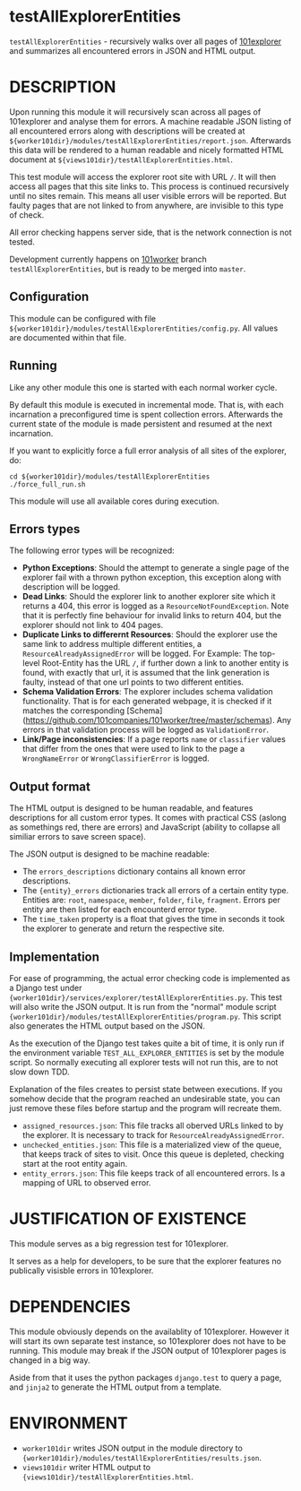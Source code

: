 # testAllExplorerEntities

`testAllExplorerEntities` - recursively walks over all pages of [101explorer](https://github.com/101companies/101docs/tree/master/explorer) and summarizes all encountered errors in JSON and HTML output.

# DESCRIPTION

Upon running this module it will recursively scan across all pages of 101explorer and analyse them for errors.
A machine readable JSON listing of all encountered errors along with descriptions will be created at `${worker101dir}/modules/testAllExplorerEntities/report.json`.
Afterwards this data will be rendered to a human readable and nicely formatted HTML document at `${views101dir}/testAllExplorerEntities.html`.

This test module will access the explorer root site with URL `/`.
It will then access all pages that this site links to.
This process is continued recursively until no sites remain.
This means all user visible errors will be reported.
But faulty pages that are not linked to from anywhere, are invisible to this type of check.

All error checking happens server side, that is the network connection is not tested.

Development currently happens on [101worker](https://github.com/101companies/101worker) branch `testAllExplorerEntities`, but is ready to be merged into `master`.

## Configuration

This module can be configured with file `${worker101dir}/modules/testAllExplorerEntities/config.py`.
All values are documented within that file.

## Running

Like any other module this one is started with each normal worker cycle.

By default this module is executed in incremental mode.
That is, with each incarnation a preconfigured time is spent collection errors.
Afterwards the current state of the module is made persistent and resumed at the next incarnation.

If you want to explicitly force a full error analysis of all sites of the explorer, do:

    cd ${worker101dir}/modules/testAllExplorerEntities
    ./force_full_run.sh

This module will use all available cores during execution.

## Errors types

The following error types will be recognized:

- __Python Exceptions__: Should the attempt to generate a single page of the explorer fail with a thrown python exception, this exception along with description will be logged.
- __Dead Links__: Should the explorer link to another explorer site which it returns a 404, this error is logged as a `ResourceNotFoundException`.
  Note that it is perfectly fine behaviour for invalid links to return 404, but the explorer should not link to 404 pages.
- __Duplicate Links to differernt Resources__: Should the explorer use the same link to address multiple different entities, a `ResourceAlreadyAssignedError` will be logged.
  For Example: The top-level Root-Entity has the URL `/`, if further down a link to another entity is found, with exactly that url, it is assumed that the link generation is faulty, instead of that one url points to two different entities. 
- __Schema Validation Errors__: The explorer includes schema validation functionality.
  That is for each generated webpage, it is checked if it matches the corresponding [Schema] (https://github.com/101companies/101worker/tree/master/schemas).
  Any errors in that validation process will be logged as `ValidationError`.
- __Link/Page inconsistencies__: If a page reports `name` or `classifier` values that differ from the ones that were used to link to the page a `WrongNameError` or `WrongClassifierError` is logged.

## Output format

The HTML output is designed to be human readable, and features descriptions for all custom error types.
It comes with practical CSS (aslong as somethings red, there are errors) and JavaScript (ability to collapse all similiar errors to save screen space).

The JSON output is designed to be machine readable:

- The `errors_descriptions` dictionary contains all known error descriptions.
- The `{entity}_errors` dictionaries track all errors of a certain entity type.
  Entities are: `root`, `namespace`, `member`, `folder`, `file`, `fragment`.
  Errors per entity are then listed for each encounterd error type.
- The `time_taken` property is a float that gives the time in seconds it took the explorer to generate and return the respective site.

## Implementation

For ease of programming, the actual error checking code is implemented as a Django test under `{worker101dir}/services/explorer/testAllExplorerEntities.py`.
This test will also write the JSON output.
It is run from the "normal" module script `{worker101dir}/modules/testAllExplorerEntities/program.py`.
This script also generates the HTML output based on the JSON.

As the execution of the Django test takes quite a bit of time, it is only run if the environment variable `TEST_ALL_EXPLORER_ENTITIES` is set by the module script.
So normally executing all explorer tests will not run this, are to not slow down TDD.

Explanation of the files creates to persist state between executions.
If you somehow decide that the program reached an undesirable state, you can just remove these files before startup and the program will recreate them.

* `assigned_resources.json`: This file tracks all oberved URLs linked to by the explorer.
  It is necessary to track for `ResourceAlreadyAssignedError`.
* `unchecked_entities.json`: This file is a materialized view of the queue, that keeps track of sites to visit.
  Once this queue is depleted, checking start at the root entity again.
* `entity_errors.json`: This file keeps track of all encountered errors.
  Is a mapping of URL to observed error.

# JUSTIFICATION OF EXISTENCE

This module serves as a big regression test for 101explorer.

It serves as a help for developers, to be sure that the explorer features no publically visisble errors in 101explorer.

# DEPENDENCIES

This module obviously depends on the availablity of 101explorer.
However it will start its own separate test instance, so 101explorer does not have to be running.
This module may break if the JSON output of 101explorer pages is changed in a big way.

Aside from that it uses the python packages `django.test` to query a page, and `jinja2` to generate the HTML output from a template.

# ENVIRONMENT

- `worker101dir` writes JSON output in the module directory to `{worker101dir}/modules/testAllExplorerEntities/results.json`.
- `views101dir` writer HTML output to `{views101dir}/testAllExplorerEntities.html`.


